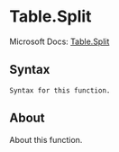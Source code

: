 # Table.Split

Microsoft Docs: [Table.Split](https://docs.microsoft.com/en-us/powerquery-m/table-split)

## Syntax

```
Syntax for this function.
```

## About

About this function.

